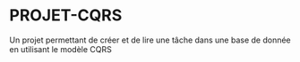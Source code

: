 # PROJET-CQRS
Un   projet permettant de  créer et de lire une tâche dans une base de donnée en utilisant le modèle CQRS
